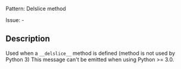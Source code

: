 Pattern: Delslice method

Issue: -

## Description

Used when a `__delslice__` method is defined (method is not used by Python 3) This message can't be emitted when using Python >= 3.0.
